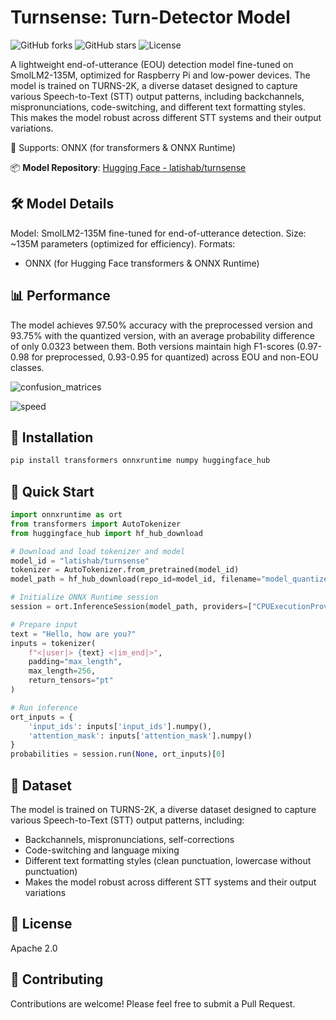 # Turnsense: Turn-Detector Model

![GitHub forks](https://img.shields.io/github/forks/deepsealabs/libdc-swift?style=social)
![GitHub stars](https://img.shields.io/github/stars/deepsealabs/libdc-swift?style=social)
![License](https://img.shields.io/github/license/deepsealabs/libdc-swift)

A lightweight end-of-utterance (EOU) detection model fine-tuned on SmolLM2-135M, optimized for Raspberry Pi and low-power devices. The model is trained on TURNS-2K, a diverse dataset designed to capture various Speech-to-Text (STT) output patterns, including backchannels, mispronunciations, code-switching, and different text formatting styles. This makes the model robust across different STT systems and their output variations.

🚀 Supports: ONNX (for transformers & ONNX Runtime)

📦 **Model Repository**: [Hugging Face - latishab/turnsense](https://huggingface.co/latishab/turnsense)

## 🛠 Model Details
Model: SmolLM2-135M fine-tuned for end-of-utterance detection.
Size: ~135M parameters (optimized for efficiency).
Formats:
- ONNX (for Hugging Face transformers & ONNX Runtime)

## 📊 Performance
The model achieves 97.50% accuracy with the preprocessed version and 93.75% with the quantized version, with an average probability difference of only 0.0323 between them. Both versions maintain high F1-scores (0.97-0.98 for preprocessed, 0.93-0.95 for quantized) across EOU and non-EOU classes.

![confusion_matrices](https://github.com/user-attachments/assets/1824aae3-41a9-459e-bcaf-1afb83997689)

![speed](https://github.com/user-attachments/assets/1d6e4666-01c2-4a75-a3f2-f445c21033bd)

## 🔹 Installation
```bash
pip install transformers onnxruntime numpy huggingface_hub
```

## 🚀 Quick Start

```python
import onnxruntime as ort
from transformers import AutoTokenizer
from huggingface_hub import hf_hub_download

# Download and load tokenizer and model
model_id = "latishab/turnsense"
tokenizer = AutoTokenizer.from_pretrained(model_id)
model_path = hf_hub_download(repo_id=model_id, filename="model_quantized.onnx")

# Initialize ONNX Runtime session
session = ort.InferenceSession(model_path, providers=["CPUExecutionProvider"])

# Prepare input
text = "Hello, how are you?"
inputs = tokenizer(
    f"<|user|> {text} <|im_end|>",
    padding="max_length",
    max_length=256,
    return_tensors="pt"
)

# Run inference
ort_inputs = {
    'input_ids': inputs['input_ids'].numpy(),
    'attention_mask': inputs['attention_mask'].numpy()
}
probabilities = session.run(None, ort_inputs)[0]
```

## 📝 Dataset
The model is trained on TURNS-2K, a diverse dataset designed to capture various Speech-to-Text (STT) output patterns, including:
- Backchannels, mispronunciations, self-corrections
- Code-switching and language mixing
- Different text formatting styles (clean punctuation, lowercase without punctuation)
- Makes the model robust across different STT systems and their output variations

## 📄 License
Apache 2.0

## 🤝 Contributing
Contributions are welcome! Please feel free to submit a Pull Request.
